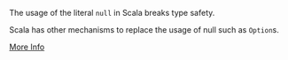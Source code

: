 The usage of the literal `null` in Scala breaks type safety.

Scala has other mechanisms to replace the usage of null such as `Option`s.

[More Info](https://stackoverflow.com/questions/5740906/how-to-check-for-null-in-a-single-statement-in-scala)
